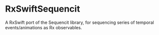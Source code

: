 # RxSwiftSequencit
A RxSwift port of the Sequencit library, for sequencing series of temporal events/animations as Rx observables.
